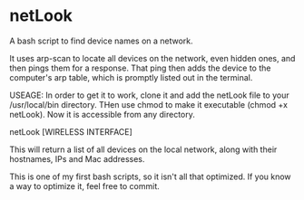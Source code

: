 # netLook
A bash script to find device names on a network. 

It uses arp-scan to locate all devices on the network, even hidden ones, and then pings them for a response. That ping then adds the device to the computer's arp table, which is promptly listed out in the terminal. 

USEAGE:
In order to get it to work, clone it and add the netLook file to your /usr/local/bin directory. THen use chmod to make it executable (chmod +x netLook). Now it is accessible from any directory. 

netLook [WIRELESS INTERFACE]

This will return a list of all devices on the local network, along with their hostnames, IPs and Mac addresses. 

This is one of my first bash scripts, so it isn't all that optimized. If you know a way to optimize it, feel free to commit. 
